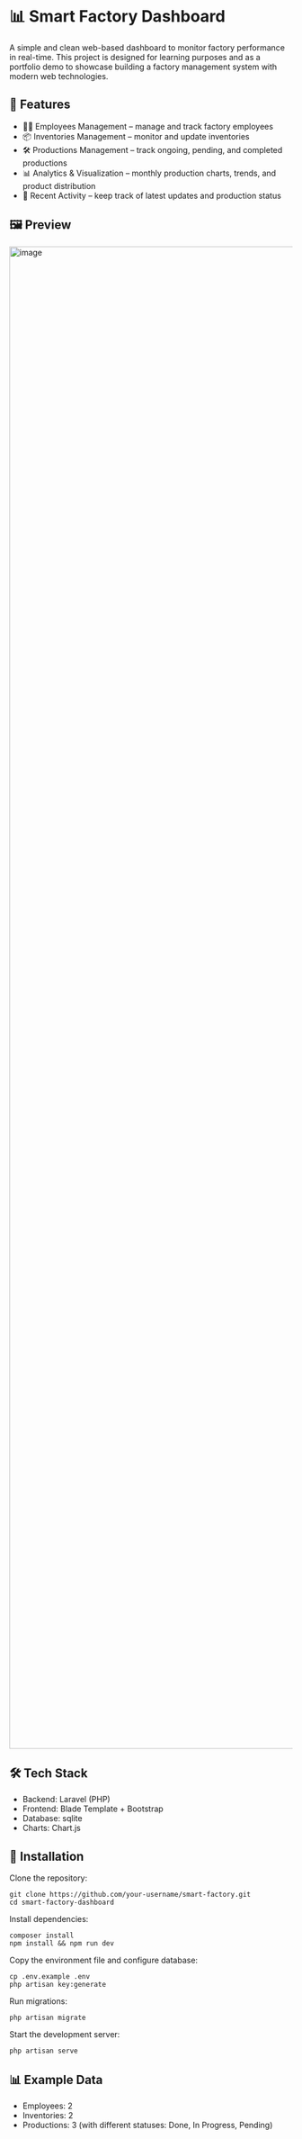 # 📊 Smart Factory Dashboard

A simple and clean web-based dashboard to monitor factory performance in real-time.
This project is designed for learning purposes and as a portfolio demo to showcase building a factory management system with modern web technologies.

## 🚀 Features

- 👩‍💼 Employees Management – manage and track factory employees
- 📦 Inventories Management – monitor and update inventories
- 🛠️ Productions Management – track ongoing, pending, and completed productions
- 📊 Analytics & Visualization – monthly production charts, trends, and product distribution
- 📝 Recent Activity – keep track of latest updates and production status

## 🖼️ Preview

<img width="2560" height="2670" alt="image" src="https://github.com/user-attachments/assets/e7c64f32-8e26-473f-83d2-d348dbafb033" />

## 🛠️ Tech Stack

- Backend: Laravel (PHP)
- Frontend: Blade Template + Bootstrap
- Database: sqlite
- Charts: Chart.js

## 📂 Installation

Clone the repository:
```
git clone https://github.com/your-username/smart-factory.git
cd smart-factory-dashboard
```

Install dependencies:
```
composer install
npm install && npm run dev
```

Copy the environment file and configure database:
```
cp .env.example .env
php artisan key:generate
```

Run migrations:
```
php artisan migrate
```

Start the development server:
```
php artisan serve
```

## 📊 Example Data

- Employees: 2
- Inventories: 2
- Productions: 3 (with different statuses: Done, In Progress, Pending)
